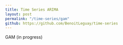 ```yaml
---
title: Time Series ARIMA
layout: post
permalink: "/time-series/gam"
github: https://github.com/BenoitLeguay/time-series
---
```


GAM (in progress)

